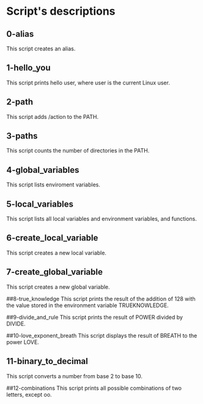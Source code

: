 # Script's descriptions

## 0-alias
This script creates an alias.

## 1-hello_you
This script prints hello user, where user is the current Linux user.

## 2-path
This script adds /action to the PATH.

## 3-paths
This script counts the number of directories in the PATH.

## 4-global_variables
This script lists enviroment variables.

## 5-local_variables
This script lists all local variables and environment variables, and functions.

## 6-create_local_variable
This script creates a new local variable.

## 7-create_global_variable
This script creates a new global variable.

##8-true_knowledge
This script prints the result of the addition of 128 with the value stored in the environment variable TRUEKNOWLEDGE.

##9-divide_and_rule
This script  prints the result of POWER divided by DIVIDE.

##10-love_exponent_breath
This script displays the result of BREATH to the power LOVE.

## 11-binary_to_decimal
This script converts a number from base 2 to base 10.

##12-combinations
This script prints all possible combinations of two letters, except oo.

